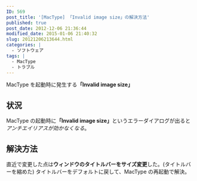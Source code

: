 ```yaml
---
ID: 569
post_title: '[MacType] 「Invalid image size」の解決方法'
published: true
post_date: 2012-12-06 21:36:44
modified_date: 2015-01-06 21:40:32
slug: 20121206213644.html
categories: |
  - ソフトウェア
tags: |
  - MacType
  - トラブル
---
```

MacType を起動時に発生する<strong>「Invalid image size」</strong>
<!--more-->
<h2>状況</h2>
MacType の起動時に<strong>「Invalid image size」</strong>というエラーダイアログが出ると<em>アンチエイリアスが効かなくなる</em>。

<h2>解決方法</h2>
直近で変更した点は<strong>ウィンドウのタイトルバーをサイズ変更</strong>した。(タイトルバーを縮めた)
タイトルバーをデフォルトに戻して、MacType の再起動で解決。